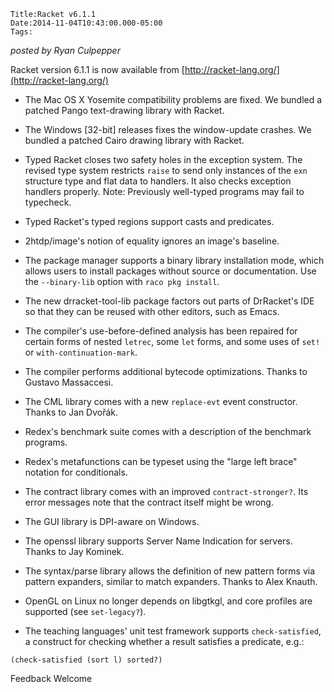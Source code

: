 
    Title:Racket v6.1.1
    Date:2014-11-04T10:43:00.000-05:00
    Tags:

*posted by Ryan Culpepper*

Racket version 6.1.1 is now available from [http://racket-lang.org/](http://racket-lang.org/)



* The Mac OS X Yosemite compatibility problems are fixed. We bundled a patched Pango text-drawing library with Racket.

* The Windows [32-bit] releases fixes the window-update crashes. We bundled a patched Cairo drawing library with Racket.

* Typed Racket closes two safety holes in the exception system. The revised type system restricts `raise` to send only instances of the `exn` structure type and flat data to handlers. It also checks exception handlers properly. Note: Previously well-typed programs may fail to typecheck.

* Typed Racket's typed regions support casts and predicates.

* 2htdp/image's notion of equality ignores an image's baseline.

* The package manager supports a binary library installation mode, which allows users to install packages without source or documentation. Use the `--binary-lib` option with `raco pkg install`.

* The new drracket-tool-lib package factors out parts of DrRacket's IDE so that they can be reused with other editors, such as Emacs.

* The compiler's use-before-defined analysis has been repaired for certain forms of nested `letrec`, some `let` forms, and some uses of `set!` or `with-continuation-mark`.

* The compiler performs additional bytecode optimizations. Thanks to Gustavo Massaccesi.

* The CML library comes with a new `replace-evt` event constructor. Thanks to Jan Dvořák.

* Redex's benchmark suite comes with a description of the benchmark programs.

* Redex's metafunctions can be typeset using the "large left brace" notation for conditionals.

* The contract library comes with an improved `contract-stronger?`. Its error messages note that the contract itself might be wrong.

* The GUI library is DPI-aware on Windows.

* The openssl library supports Server Name Indication for servers. Thanks to Jay Kominek.

* The syntax/parse library allows the definition of new pattern forms via pattern expanders, similar to match expanders. Thanks to Alex Knauth.

* OpenGL on Linux no longer depends on libgtkgl, and core profiles are supported (see `set-legacy?`).

* The teaching languages' unit test framework supports `check-satisfied`, a construct for checking whether a result satisfies a predicate, e.g.:

`(check-satisfied (sort l) sorted?)`

Feedback Welcome